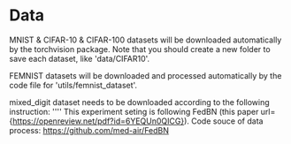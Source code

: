 # Data

MNIST & CIFAR-10 & CIFAR-100 datasets will be downloaded automatically by the torchvision package. Note that you should create a new folder to save each dataset, like 'data/CIFAR10'.

FEMNIST datasets will be downloaded and processed automatically by the code file for 'utils/femnist_dataset'.

mixed_digit dataset needs to be downloaded according to the following instruction:
''''
This experiment seting is following FedBN (this paper url={https://openreview.net/pdf?id=6YEQUn0QICG}).
Code souce of data process: https://github.com/med-air/FedBN

